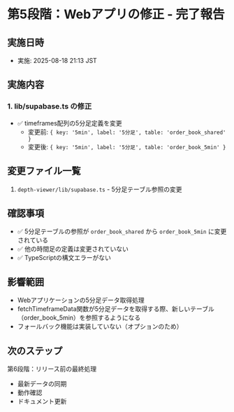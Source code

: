 # 第5段階：Webアプリの修正 - 完了報告

## 実施日時
- 実施: 2025-08-18 21:13 JST

## 実施内容

### 1. lib/supabase.ts の修正
- ✅ timeframes配列の5分足定義を変更
  - 変更前: `{ key: '5min', label: '5分足', table: 'order_book_shared' }`
  - 変更後: `{ key: '5min', label: '5分足', table: 'order_book_5min' }`

## 変更ファイル一覧
1. `depth-viewer/lib/supabase.ts` - 5分足テーブル参照の変更

## 確認事項
- ✅ 5分足テーブルの参照が `order_book_shared` から `order_book_5min` に変更されている
- ✅ 他の時間足の定義は変更されていない
- ✅ TypeScriptの構文エラーがない

## 影響範囲
- Webアプリケーションの5分足データ取得処理
- fetchTimeframeData関数が5分足データを取得する際、新しいテーブル（order_book_5min）を参照するようになる
- フォールバック機能は実装していない（オプションのため）

## 次のステップ
第6段階：リリース前の最終処理
- 最新データの同期
- 動作確認
- ドキュメント更新